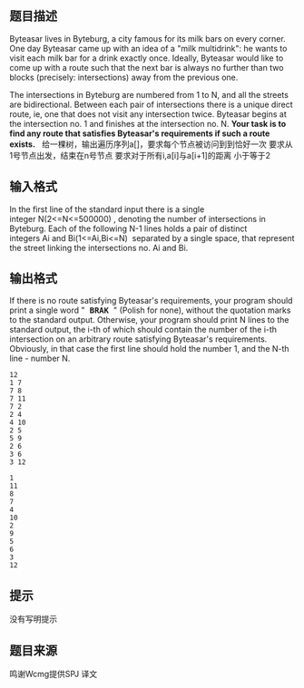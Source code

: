 ## 题目描述

Byteasar lives in Byteburg, a city famous for its milk bars on every corner. One day Byteasar came up with an idea of a "milk multidrink": he wants to visit each milk bar for a drink exactly once. Ideally, Byteasar would like to come up with a route such that the next bar is always no further than two blocks (precisely: intersections) away from the previous one. 

The intersections in Byteburg are numbered from 1 to N, and all the streets are bidirectional. Between each pair of intersections there is a unique direct route, ie, one that does not visit any intersection twice. Byteasar begins at the intersection no. 1 and finishes at the intersection no. N. **Your task is to find any route that satisfies Byteasar's requirements if such a route exists.**
 
给一棵树，输出遍历序列a[]，要求每个节点被访问到到恰好一次  要求从1号节点出发，结束在n号节点 要求对于所有i,a[i]与a[i+1]的距离 小于等于2 

## 输入格式

In the first line of the standard input there is a single integer N(2<=N<=500000) , denoting the number of intersections in Byteburg. Each of the following N-1 lines holds a pair of distinct integers Ai and Bi(1<=Ai,Bi<=N)  separated by a single space, that represent the street linking the intersections no. Ai and Bi. 


## 输出格式

If there is no route satisfying Byteasar's requirements, your program should print a single word "<tt> **BRAK** </tt>" (Polish for none), without the quotation marks to the standard output. Otherwise, your program should print N lines to the standard output, the i-th of which should contain the number of the i-th intersection on an arbitrary route satisfying Byteasar's requirements. Obviously, in that case the first line should hold the number 1, and the N-th line - number N. 

```input1
12
1 7
7 8
7 11
7 2
2 4
4 10
2 5
5 9
2 6
3 6
3 12
```

```output1
1
11
8
7
4
10
2
9
5
6
3
12

```
## 提示
没有写明提示
## 题目来源
鸣谢Wcmg提供SPJ 译文
								
							
						
					
				
				
				
			
		
	
